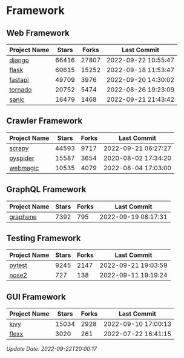 # Framework

## Web Framework
| Project Name | Stars | Forks | Last Commit |
| ------------ | ----- | ----- | ----------- |
| [django](https://github.com/django/django) | 66416 | 27807 | 2022-09-22 10:55:47 |
| [flask](https://github.com/pallets/flask) | 60615 | 15252 | 2022-09-18 11:53:47 |
| [fastapi](https://github.com/tiangolo/fastapi) | 49709 | 3976 | 2022-09-20 14:30:02 |
| [tornado](https://github.com/tornadoweb/tornado) | 20752 | 5474 | 2022-08-26 19:23:09 |
| [sanic](https://github.com/sanic-org/sanic) | 16479 | 1468 | 2022-09-21 21:43:42 |

## Crawler Framework
| Project Name | Stars | Forks | Last Commit |
| ------------ | ----- | ----- | ----------- |
| [scrapy](https://github.com/scrapy/scrapy) | 44593 | 9717 | 2022-09-21 06:27:27 |
| [pyspider](https://github.com/binux/pyspider) | 15587 | 3654 | 2020-08-02 17:34:20 |
| [webmagic](https://github.com/code4craft/webmagic) | 10535 | 4079 | 2022-08-04 17:03:00 |

## GraphQL Framework
| Project Name | Stars | Forks | Last Commit |
| ------------ | ----- | ----- | ----------- |
| [graphene](https://github.com/graphql-python/graphene) | 7392 | 795 | 2022-09-19 08:17:31 |

## Testing Framework
| Project Name | Stars | Forks | Last Commit |
| ------------ | ----- | ----- | ----------- |
| [pytest](https://github.com/pytest-dev/pytest) | 9245 | 2147 | 2022-09-21 19:03:59 |
| [nose2](https://github.com/nose-devs/nose2) | 727 | 138 | 2022-09-11 19:19:24 |

## GUI Framework
| Project Name | Stars | Forks | Last Commit |
| ------------ | ----- | ----- | ----------- |
| [kivy](https://github.com/kivy/kivy) | 15034 | 2928 | 2022-09-10 17:00:13 |
| [flexx](https://github.com/flexxui/flexx) | 3020 | 261 | 2022-07-22 16:41:15 |

*Update Date: 2022-09-22T20:00:17*